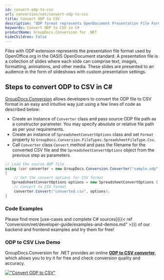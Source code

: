 ```yaml
---
id: convert-odp-to-csv
url: conversion/net/convert-odp-to-csv
title: Convert ODP to CSV
description: "ODP format represents OpenDocument Presentation File Format with .odp extension. Learn how to convert ODP to CSV file programmatically in C# language using GroupDocs.Conversion for .NET library."
keywords: Convert ODP to CSV in C#
productName: GroupDocs.Conversion for .NET
hideChildren: False
---
```


Files with ODP extension represents the presentation file format used by OpenOffice.org in the OASIS OpenDocument standard. A presentation file is a collection of slides where each slide can comprise text, images, formatting, animations, and other media. These slides are presented to an audience in the form of slideshows with custom presentation settings.

## Steps to convert ODP to CSV in C#

[GroupDocs.Conversion](https://products.groupdocs.com/conversion/net) allows developers to convert the ODP file to CSV format in an easy and intuitive way just using a few lines of code as described below:

* Create an instance of `Converter` class and pass source ODP file path as a constructor parameter. You may specify absolute or relative file path as per your requirements. 
* Create an instance of `SpreadsheetConvertOptions` class and set `Format` property to `GroupDocs.Conversion.FileTypes.SpreadsheetFileType.Csv`.
* Call `Converter` class `Convert` method and pass the filename for the converted CSV file and the `SpreadsheetConvertOptions` object from the previous step as parameters.

```csharp
// Load the source ODP file
using (var converter = new GroupDocs.Conversion.Converter("sample.odp"))
{
    // Set the convert options for CSV format
   SpreadsheetConvertOptions options = new SpreadsheetConvertOptions { Format = GroupDocs.Conversion.FileTypes.SpreadsheetFileType.Csv };
    // Convert to CSV format
    converter.Convert("converted.csv", options);
}
```

### Code Examples

Please find more [use-cases and complete C# sources]({{< ref "conversion/net/developer-guide/examples-and-demos.md" >}}) of our backend and frontend examples and try them for free!

### ODP to CSV Live Demo

GroupDocs.Conversion for .NET provides an online [**ODP to CSV converter**](https://products.groupdocs.app/conversion/odp-to-csv), which allows you to try it for free and check conversion quality and accuracy.

[!["Convert ODP to CSV"](conversion/net/images/convert-to-csv/convert-odp-to-csv.png)](https://products.groupdocs.app/conversion/odp-to-csv)